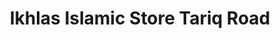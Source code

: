 ---
title: "Ikhlas Islamic Store Tariq Road"
url: /karachi/ikhlas-islamic-store-tariq-road/
shop: clothes
---